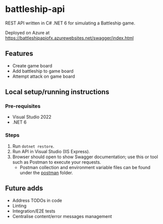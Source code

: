 # battleship-api

REST API written in C# .NET 6 for simulating a Battleship game.

Deployed on Azure at https://battleshipapiofx.azurewebsites.net/swagger/index.html

## Features

- Create game board
- Add battleship to game board
- Attempt attack on game board

## Local setup/running instructions

### Pre-requisites

- Visual Studio 2022
- .NET 6

### Steps

1. Run `dotnet restore`.
2. Run API in Visual Studio (IIS Express).
3. Browser should open to show Swagger documentation; use this or tool such as Postman to execute your requests.
   - Postman collection and environment variable files can be found under the [postman](postman) folder.

## Future adds

- Address TODOs in code
- Linting
- Integration/E2E tests
- Centralise content/error messages management
